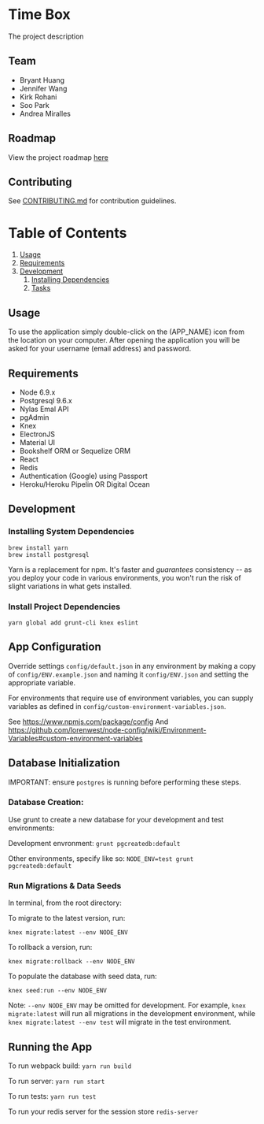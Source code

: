 # Time Box

The project description

## Team

- Bryant Huang
- Jennifer Wang
- Kirk Rohani
- Soo Park
- Andrea Miralles

## Roadmap

View the project roadmap [here](https://docs.google.com/document/d/1mt4K9bqHS1zIeejx9vtdj4LopGqEdqqY94ZmrbRnXQU/edit#heading=h.ihjn7e6kkht8)

## Contributing

See [CONTRIBUTING.md](CONTRIBUTING.md) for contribution guidelines.

# Table of Contents

1. [Usage](#Usage)
1. [Requirements](#requirements)
1. [Development](#development)
    1. [Installing Dependencies](#installing-dependencies)
    1. [Tasks](#tasks)

## Usage

To use the application simply double-click on the (APP_NAME) icon from the location on your computer. After opening the application you will be asked for your username (email address) and password.

## Requirements

- Node 6.9.x
- Postgresql 9.6.x
- Nylas Emal API
- pgAdmin
- Knex
- ElectronJS
- Material UI
- Bookshelf ORM or Sequelize ORM
- React
- Redis
- Authentication (Google) using Passport
- Heroku/Heroku Pipelin OR Digital Ocean



## Development

### Installing System Dependencies

```
brew install yarn
brew install postgresql
```

Yarn is a replacement for npm. It's faster and *guarantees* consistency -- as you deploy your code in various environments, you won't run the risk of slight variations in what gets installed.

### Install Project Dependencies

```
yarn global add grunt-cli knex eslint
```

## App Configuration

Override settings `config/default.json` in any environment by making a copy of `config/ENV.example.json` and naming it `config/ENV.json` and setting the appropriate variable. 

For environments that require use of environment variables, you can supply variables as defined in `config/custom-environment-variables.json`.

See https://www.npmjs.com/package/config
And https://github.com/lorenwest/node-config/wiki/Environment-Variables#custom-environment-variables

## Database Initialization

IMPORTANT: ensure `postgres` is running before performing these steps.

### Database Creation:

Use grunt to create a new database for your development and test environments:

Development envronment: `grunt pgcreatedb:default`

Other environments, specify like so: `NODE_ENV=test grunt pgcreatedb:default`

### Run Migrations & Data Seeds

In terminal, from the root directory:

To migrate to the latest version, run:

`knex migrate:latest --env NODE_ENV`

To rollback a version, run:

`knex migrate:rollback --env NODE_ENV`

To populate the database with seed data, run:

`knex seed:run --env NODE_ENV`

Note: `--env NODE_ENV` may be omitted for development. For example, `knex migrate:latest` will run all migrations in the development environment, while `knex migrate:latest --env test` will migrate in the test environment.

## Running the App

To run webpack build: `yarn run build`

To run server: `yarn run start`

To run tests: `yarn run test`

To run your redis server for the session store `redis-server`


